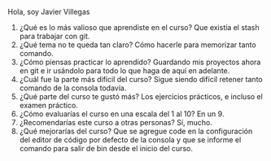 Hola, soy Javier Villegas
1. ¿Qué es lo más valioso que aprendiste en el curso?
Que existía el stash para trabajar con git.
2. ¿Qué tema no te queda tan claro?
Cómo hacerle para memorizar tanto comando.
3. ¿Cómo piensas practicar lo aprendido?
Guardando mis proyectos ahora en git e ir usándolo para todo lo que haga de aquí en adelante.
4. ¿Cuál fue la parte más difícil del curso?
Sigue siendo difícil retener tanto comando de la consola todavía.
5. ¿Qué parte del curso te gustó más?
Los ejercicios prácticos, e incluso el examen práctico.
6. ¿Cómo evaluarías el curso en una escala del 1 al 10?
En un 9.
7. ¿Recomendarías este curso a otras personas?
Sí, mucho.
8. ¿Qué mejorarías del curso?
Que se agregue code en la configuración del editor de código por defecto de la consola y que se informe el comando para salir de bin desde el inicio del curso.
